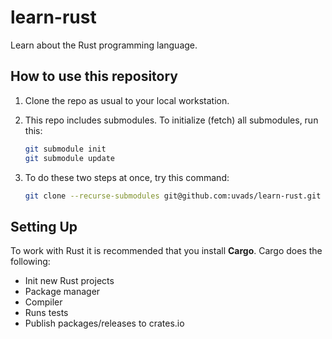 # learn-rust

Learn about the Rust programming language.

## How to use this repository

1. Clone the repo as usual to your local workstation.
2. This repo includes submodules. To initialize (fetch) all submodules, run this:

    ```bash
    git submodule init
    git submodule update
    ```

3. To do these two steps at once, try this command:

    ```bash
    git clone --recurse-submodules git@github.com:uvads/learn-rust.git
    ```

## Setting Up

To work with Rust it is recommended that you install **Cargo**. Cargo does the following:

- Init new Rust projects
- Package manager
- Compiler
- Runs tests
- Publish packages/releases to crates.io
